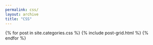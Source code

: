 ```yaml
---
permalink: css/
layout: archive
title: "CSS"
---
```


<div class="tiles">
{% for post in site.categories.css %}
	{% include post-grid.html %}
{% endfor %}
</div>
